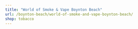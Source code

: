 ```yaml
---
title: "World of Smoke & Vape Boynton Beach"
url: /boynton-beach/world-of-smoke-and-vape-boynton-beach/
shop: tobacco
---
```

